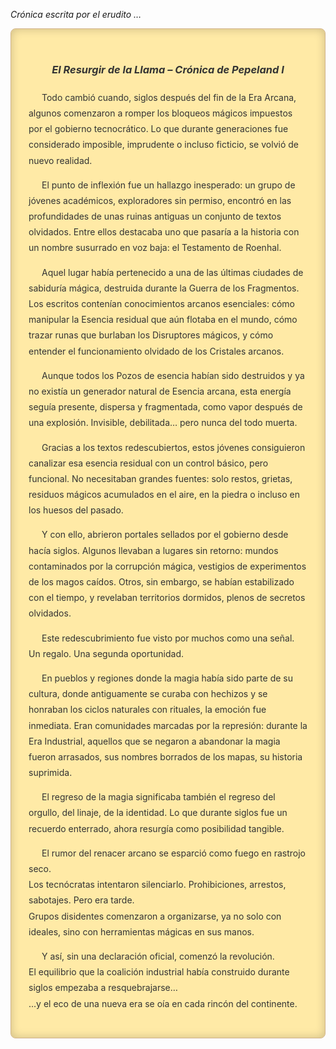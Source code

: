 <!-- Pepeland I – Crónica en estilo pergamino -->

*Crónica escrita por el erudito …*  <!-- reemplaza “…” con el nombre correspondiente -->

<div style="
  background-color:rgb(255, 234, 166);
  border: 1px solid #d2b48c;
  border-radius: 8px;
  padding: 2em;
  box-shadow: inset 0 0 15px rgba(0,0,0,0.2);
  line-height: 1.8;
  color: #333;
">

<h3 style="text-align: center; margin-bottom: 1em; font-style: italic;">
  El Resurgir de la Llama – Crónica de Pepeland I
</h3>

<p style="text-indent: 1.5em; margin-bottom: 1em;">
Todo cambió cuando, siglos después del fin de la Era Arcana, algunos comenzaron a romper los bloqueos mágicos impuestos por el gobierno tecnocrático. Lo que durante generaciones fue considerado imposible, imprudente o incluso ficticio, se volvió de nuevo realidad.
</p>

<p style="text-indent: 1.5em; margin-bottom: 1em;">
El punto de inflexión fue un hallazgo inesperado: un grupo de jóvenes académicos, exploradores sin permiso, encontró en las profundidades de unas ruinas antiguas un conjunto de textos olvidados. Entre ellos destacaba uno que pasaría a la historia con un nombre susurrado en voz baja: el Testamento de Roenhal.
</p>

<p style="text-indent: 1.5em; margin-bottom: 1em;">
Aquel lugar había pertenecido a una de las últimas ciudades de sabiduría mágica, destruida durante la Guerra de los Fragmentos. Los escritos contenían conocimientos arcanos esenciales: cómo manipular la Esencia residual que aún flotaba en el mundo, cómo trazar runas que burlaban los Disruptores mágicos, y cómo entender el funcionamiento olvidado de los Cristales arcanos.
</p>

<p style="text-indent: 1.5em; margin-bottom: 1em;">
Aunque todos los Pozos de esencia habían sido destruidos y ya no existía un generador natural de Esencia arcana, esta energía seguía presente, dispersa y fragmentada, como vapor después de una explosión. Invisible, debilitada… pero nunca del todo muerta.
</p>

<p style="text-indent: 1.5em; margin-bottom: 1em;">
Gracias a los textos redescubiertos, estos jóvenes consiguieron canalizar esa esencia residual con un control básico, pero funcional. No necesitaban grandes fuentes: solo restos, grietas, residuos mágicos acumulados en el aire, en la piedra o incluso en los huesos del pasado.
</p>

<p style="text-indent: 1.5em; margin-bottom: 1em;">
Y con ello, abrieron portales sellados por el gobierno desde hacía siglos. Algunos llevaban a lugares sin retorno: mundos contaminados por la corrupción mágica, vestigios de experimentos de los magos caídos. Otros, sin embargo, se habían estabilizado con el tiempo, y revelaban territorios dormidos, plenos de secretos olvidados.
</p>

<p style="text-indent: 1.5em; margin-bottom: 1em;">
Este redescubrimiento fue visto por muchos como una señal. Un regalo. Una segunda oportunidad.
</p>

<p style="text-indent: 1.5em; margin-bottom: 1em;">
En pueblos y regiones donde la magia había sido parte de su cultura, donde antiguamente se curaba con hechizos y se honraban los ciclos naturales con rituales, la emoción fue inmediata. Eran comunidades marcadas por la represión: durante la Era Industrial, aquellos que se negaron a abandonar la magia fueron arrasados, sus nombres borrados de los mapas, su historia suprimida.
</p>

<p style="text-indent: 1.5em; margin-bottom: 1em;">
El regreso de la magia significaba también el regreso del orgullo, del linaje, de la identidad. Lo que durante siglos fue un recuerdo enterrado, ahora resurgía como posibilidad tangible.
</p>

<p style="text-indent: 1.5em; margin-bottom: 1em;">
El rumor del renacer arcano se esparció como fuego en rastrojo seco.<br>
Los tecnócratas intentaron silenciarlo. Prohibiciones, arrestos, sabotajes. Pero era tarde.<br>
Grupos disidentes comenzaron a organizarse, ya no solo con ideales, sino con herramientas mágicas en sus manos.
</p>

<p style="text-indent: 1.5em;">
Y así, sin una declaración oficial, comenzó la revolución.<br>
El equilibrio que la coalición industrial había construido durante siglos empezaba a resquebrajarse…<br>
…y el eco de una nueva era se oía en cada rincón del continente.
</p>

</div>
